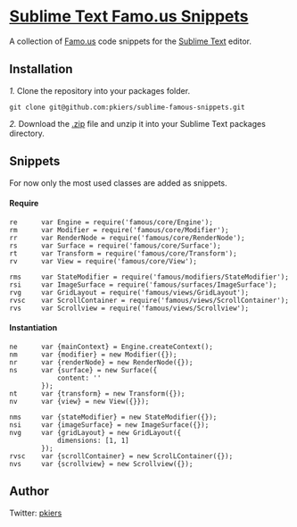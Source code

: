 [Sublime Text Famo.us Snippets](https://github.com/pkiers/sublime-famous-snippets/)
========================================

A collection of [Famo.us](http://famo.us) code snippets for the [Sublime Text](http://sublimetext.com) editor.

## Installation
*1.*  Clone the repository into your packages folder.

    git clone git@github.com:pkiers/sublime-famous-snippets.git

*2.*  Download the [.zip](http://github.com/pkiers/sublime-famous-snippets/zipball/master) file and unzip it into your Sublime Text packages directory.

## Snippets

For now only the most used classes are added as snippets.

#### Require
    re      var Engine = require('famous/core/Engine');
    rm      var Modifier = require('famous/core/Modifier');
    rr      var RenderNode = require('famous/core/RenderNode');
    rs      var Surface = require('famous/core/Surface');
    rt      var Transform = require('famous/core/Transform');
    rv      var View = require('famous/core/View');

    rms     var StateModifier = require('famous/modifiers/StateModifier');
    rsi     var ImageSurface = require('famous/surfaces/ImageSurface');
    rvg     var GridLayout = require('famous/views/GridLayout');
    rvsc    var ScrollContainer = require('famous/views/ScrollContainer');
    rvs     var Scrollview = require('famous/views/Scrollview');

#### Instantiation
    ne      var {mainContext} = Engine.createContext();
    nm      var {modifier} = new Modifier({});
    nr      var {renderNode} = new RenderNode({});
    ns      var {surface} = new Surface({
    	        content: ''
            });
    nt      var {transform} = new Transform({});
    nv      var {view} = new View({}});

    nms     var {stateModifier} = new StateModifier({});
    nsi     var {imageSurface} = new ImageSurface({});
    nvg     var {gridLayout} = new GridLayout({
			    dimensions: [1, 1]
			});
	rvsc	var {scrollContainer} = new ScrolLContainer({});
	nvs     var {scrollview} = new Scrollview({});

## Author
Twitter: [pkiers](http://twitter.com/pkiers)
